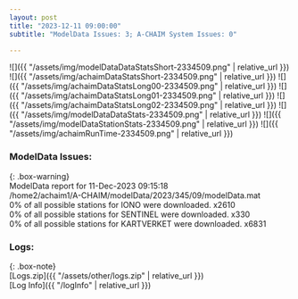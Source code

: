 ```yaml
---
layout: post
title: "2023-12-11 09:00:00"
subtitle: "ModelData Issues: 3; A-CHAIM System Issues: 0"

---
```


![]({{ "/assets/img/modelDataDataStatsShort-2334509.png" | relative_url }})
![]({{ "/assets/img/achaimDataStatsShort-2334509.png" | relative_url }})
![]({{ "/assets/img/achaimDataStatsLong00-2334509.png" | relative_url }})
![]({{ "/assets/img/achaimDataStatsLong01-2334509.png" | relative_url }})
![]({{ "/assets/img/achaimDataStatsLong02-2334509.png" | relative_url }})
![]({{ "/assets/img/modelDataDataStats-2334509.png" | relative_url }})
![]({{ "/assets/img/modelDataStationStats-2334509.png" | relative_url }})
![]({{ "/assets/img/achaimRunTime-2334509.png" | relative_url }})


### ModelData Issues:  
  
{: .box-warning}  
 ModelData report for 11-Dec-2023 09:15:18   
 /home2/achaim1/A-CHAIM/modelData/2023/345/09/modelData.mat   
 0% of all possible stations for IONO were downloaded. x2610   
 0% of all possible stations for SENTINEL were downloaded. x330   
 0% of all possible stations for KARTVERKET were downloaded. x6831   
  


### Logs:  
  
{: .box-note}  
[Logs.zip]({{ "/assets/other/logs.zip" | relative_url }})  
[Log Info]({{ "/logInfo" | relative_url }})  
